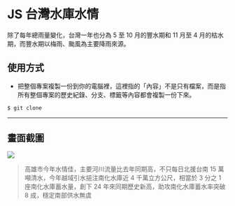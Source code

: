 # JS 台灣水庫水情

除了每年總雨量變化，台灣一年也分為 5 至 10 月的豐水期和 11 月至 4 月的枯水期，而豐水期以梅雨、颱風為主要降雨來源。

## 使用方式
- 把整個專案複製一份到你的電腦裡，這裡指的「內容」不是只有檔案，而是指所有整個專案的歷史紀錄、分支、標籤等內容都會複製一份下來。
```sh
$ git clone
```

----

## 畫面截圖
![](https://i.imgur.com/kXUX4vJ.png)
> 高雄市今年水情佳，主要河川流量比去年同期高，不只每日北援台南 15 萬噸清水，今年越域引水挹注南化水庫近 4 千萬立方公尺，相當於 3 分之 1 座南化水庫蓄水量，創下 24 年來同期歷史新高，助攻南化水庫蓄水率突破 8 成，穩定南部供水無虞
